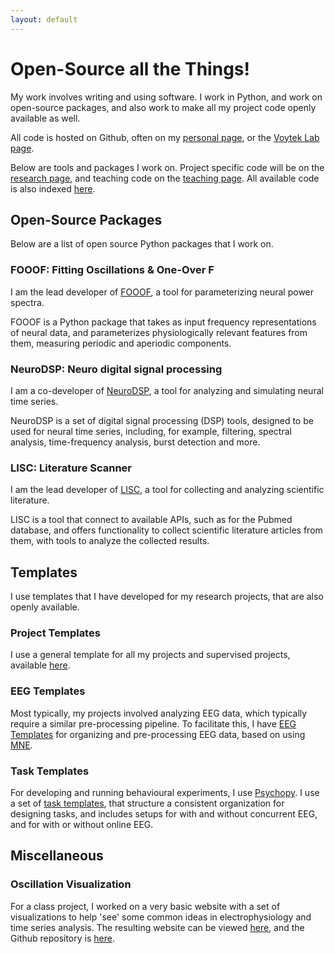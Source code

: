 ```yaml
---
layout: default
---
```


# Open-Source all the Things!

My work involves writing and using software. I work in Python, and work on open-source packages, and also work to make all my project code openly available as well.

All code is hosted on Github, often on my [personal page](https://github.com/TomDonoghue), or the [Voytek Lab page](https://github.com/voytekresearch).

Below are tools and packages I work on. Project specific code will be on the [research page](research.html), and teaching code on the [teaching page](teaching.html). All available code is also indexed [here](https://github.com/TomDonoghue/Roadmap).

## Open-Source Packages

Below are a list of open source Python packages that I work on.

### FOOOF: Fitting Oscillations & One-Over F

I am the lead developer of [FOOOF](https://github.com/fooof-tools/fooof), a tool for parameterizing neural power spectra.

FOOOF is a Python package that takes as input frequency representations of neural data, and parameterizes physiologically relevant features from them, measuring periodic and aperiodic components.

### NeuroDSP: Neuro digital signal processing

I am a co-developer of [NeuroDSP](https://github.com/neurodsp-tools/neurodsp), a tool for analyzing and simulating neural time series.

NeuroDSP is a set of digital signal processing (DSP) tools, designed to be used for neural time series, including, for example, filtering, spectral analysis, time-frequency analysis, burst detection and more.

### LISC: Literature Scanner

I am the lead developer of [LISC](https://github.com/lisc-tools/lisc), a tool for collecting and analyzing scientific literature.

LISC is a tool that connect to available APIs, such as for the Pubmed database, and offers functionality to collect scientific literature articles from them, with tools to analyze the collected results.

## Templates

I use templates that I have developed for my research projects, that are also openly available.

### Project Templates

I use a general template for all my projects and supervised projects, available [here](https://github.com/structuredscience/ProjectTemplate).

### EEG Templates

Most typically, my projects involved analyzing EEG data, which typically require a similar pre-processing pipeline. To facilitate this, I have [EEG Templates](https://github.com/structuredscience/EEGTemplate) for organizing and pre-processing EEG data, based on using [MNE](https://mne.tools/stable/index.html).

### Task Templates

For developing and running behavioural experiments, I use [Psychopy](http://www.psychopy.org). I use a set of
[task templates](https://github.com/structuredscience/TaskTemplate), that structure a consistent organization for designing tasks, and includes setups for with and without concurrent EEG, and for with or without online EEG.

## Miscellaneous

### Oscillation Visualization

For a class project, I worked on a very basic website with a set of visualizations to help 'see' some common ideas in electrophysiology and time series analysis. The resulting website can be viewed [here](http://icogsci1.ucsd.edu/~tdonoghu/), and the Github repository is [here](https://github.com/TomDonoghue/osc_viz).
